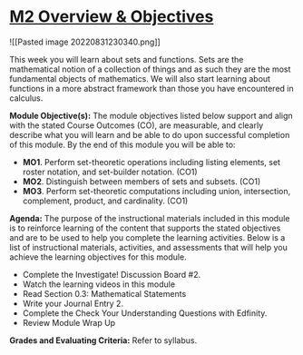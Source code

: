 # [M2 Overview & Objectives](https://csusb.instructure.com/courses/15759/modules/items/1037412)
![[Pasted image 20220831230340.png]]

This week you will learn about sets and functions. Sets are the mathematical notion of a collection of things and as such they are the most fundamental objects of mathematics. We will also start learning about functions in a more abstract framework than those you have encountered in calculus.

**Module Objective(s):** The module objectives listed below support and align with the stated Course Outcomes (CO), are measurable, and clearly describe what you will learn and be able to do upon successful completion of this module. By the end of this module you will be able to:

-   **MO1**. Perform set-theoretic operations including listing elements, set roster notation, and set-builder notation. (CO1)
-   **MO2**. Distinguish between members of sets and subsets. (CO1)
-   **MO3**. Perform set-theoretic computations including union, intersection, complement, product, and cardinality. (CO1)

**Agenda:** The purpose of the instructional materials included in this module is to reinforce learning of the content that supports the stated objectives and are to be used to help you complete the learning activities. Below is a list of instructional materials, activities, and assessments that will help you achieve the learning objectives for this module.

-   Complete the Investigate! Discussion Board #2.
-   Watch the learning videos in this module
-   Read Section 0.3: Mathematical Statements
-   Write your Journal Entry 2.
-   Complete the Check Your Understanding Questions with Edfinity.
-   Review Module Wrap Up

**Grades and Evaluating Criteria:** Refer to syllabus.
